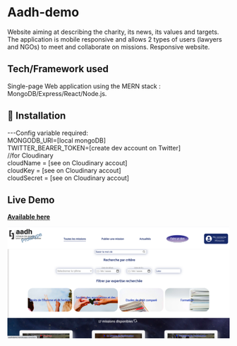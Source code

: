 # Aadh-demo 
Website aiming at describing the charity, its news, its values and targets. The application is mobile responsive and allows 2 types of users (lawyers and NGOs) to meet and collaborate on missions. 
Responsive website.

## Tech/Framework used
Single-page Web application using the MERN stack : MongoDB/Express/React/Node.js.

## 🔧 Installation
---Config variable required:<br/>
MONGODB_URI=[local mongoDB]<br/>
TWITTER_BEARER_TOKEN=[create dev account on Twitter]<br/>
//for Cloudinary<br/>
cloudName = [see on Cloudinary accout]<br/>
cloudKey = [see on Cloudinary accout]<br/>
cloudSecret = [see on Cloudinary accout]<br/>

## Live Demo 
<a href="https://aadhdemo.herokuapp.com/">**Available here**</a>

<img src="https://github.com/psowl/aadh-react/blob/master/public/images/screenshot.png" width="800" alt="homepage">
